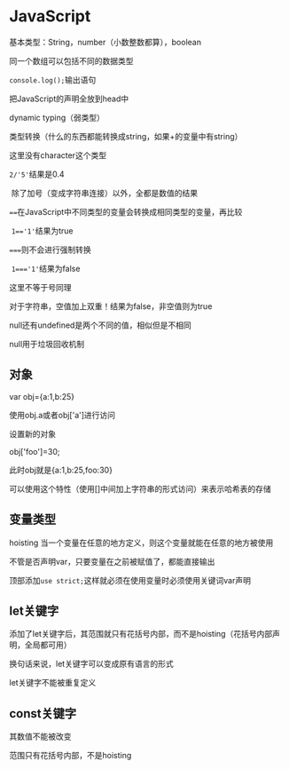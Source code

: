 # JavaScript

基本类型：String，number（小数整数都算），boolean

同一个数组可以包括不同的数据类型

```console.log();```输出语句

把JavaScript的声明全放到head中

dynamic typing（弱类型）

类型转换（什么的东西都能转换成string，如果+的变量中有string）

这里没有character这个类型

```2/'5'```结果是0.4

​	除了加号（变成字符串连接）以外，全都是数值的结果

```==```在JavaScript中不同类型的变量会转换成相同类型的变量，再比较

​	```1=='1'```结果为true

```===```则不会进行强制转换

​	```1==='1'```结果为false

这里不等于号同理

对于字符串，空值加上双重！结果为false，非空值则为true



null还有undefined是两个不同的值，相似但是不相同

null用于垃圾回收机制

## 对象

var obj={a:1,b:25}

使用obj.a或者obj['a']进行访问

设置新的对象

obj['foo']=30;

此时obj就是{a:1,b:25,foo:30}

可以使用这个特性（使用[]中间加上字符串的形式访问）来表示哈希表的存储

## 变量类型

hoisting 当一个变量在任意的地方定义，则这个变量就能在任意的地方被使用

不管是否声明var，只要变量在之前被赋值了，都能直接输出

顶部添加```use strict;```这样就必须在使用变量时必须使用关键词var声明

## let关键字

添加了let关键字后，其范围就只有花括号内部，而不是hoisting（花括号内部声明，全局都可用）

换句话来说，let关键字可以变成原有语言的形式

let关键字不能被重复定义

## const关键字

其数值不能被改变

范围只有花括号内部，不是hoisting	